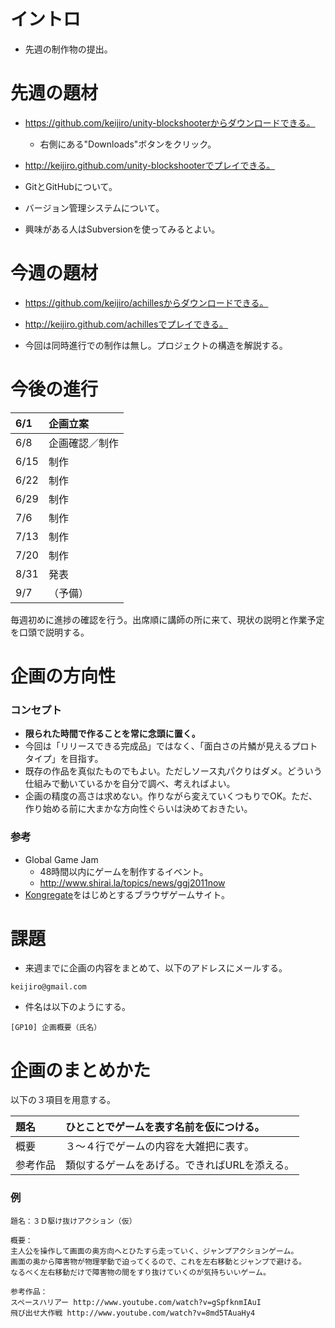 # イントロ #

  * 先週の制作物の提出。

# 先週の題材 #

  * https://github.com/keijiro/unity-blockshooterからダウンロードできる。
    * 右側にある"Downloads"ボタンをクリック。
  * http://keijiro.github.com/unity-blockshooterでプレイできる。

  * GitとGitHubについて。
  * バージョン管理システムについて。
  * 興味がある人はSubversionを使ってみるとよい。

# 今週の題材 #

  * https://github.com/keijiro/achillesからダウンロードできる。
  * http://keijiro.github.com/achillesでプレイできる。

  * 今回は同時進行での制作は無し。プロジェクトの構造を解説する。

# 今後の進行 #

|6/1|企画立案|
|:--|:-----------|
|6/8|企画確認／制作|
|6/15|制作|
|6/22|制作|
|6/29|制作|
|7/6|制作|
|7/13|制作|
|7/20|制作|
|8/31|発表|
|9/7|（予備）|

毎週初めに進捗の確認を行う。出席順に講師の所に来て、現状の説明と作業予定を口頭で説明する。

# 企画の方向性 #

### コンセプト ###

  * **限られた時間で作ることを常に念頭に置く。**
  * 今回は「リリースできる完成品」ではなく、「面白さの片鱗が見えるプロトタイプ」を目指す。
  * 既存の作品を真似たものでもよい。ただしソース丸パクりはダメ。どういう仕組みで動いているかを自分で調べ、考えればよい。
  * 企画の精度の高さは求めない。作りながら変えていくつもりでOK。ただ、作り始める前に大まかな方向性ぐらいは決めておきたい。

### 参考 ###

  * Global Game Jam
    * 48時間以内にゲームを制作するイベント。
    * http://www.shirai.la/topics/news/ggj2011now
  * [Kongregate](http://www.kongregate.com/)をはじめとするブラウザゲームサイト。

# 課題 #

  * 来週までに企画の内容をまとめて、以下のアドレスにメールする。
```
keijiro@gmail.com
```
  * 件名は以下のようにする。
```
[GP10] 企画概要（氏名）
```

# 企画のまとめかた #

以下の３項目を用意する。

|題名|ひとことでゲームを表す名前を仮につける。|
|:-----|:-----------------------------------------------------------|
|概要|３〜４行でゲームの内容を大雑把に表す。|
|参考作品|類似するゲームをあげる。できればURLを添える。|

### 例 ###

```
題名：３Ｄ駆け抜けアクション（仮）

概要：
主人公を操作して画面の奥方向へとひたすら走っていく、ジャンプアクションゲーム。
画面の奥から障害物が物理挙動で迫ってくるので、これを左右移動とジャンプで避ける。
なるべく左右移動だけで障害物の間をすり抜けていくのが気持ちいいゲーム。

参考作品：
スペースハリアー http://www.youtube.com/watch?v=gSpfknmIAuI
飛び出せ大作戦 http://www.youtube.com/watch?v=8md5TAuaHy4
```